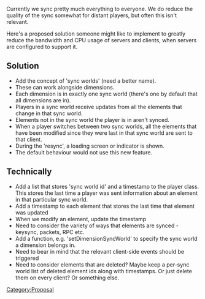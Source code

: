 Currently we sync pretty much everything to everyone. We do reduce the quality of the sync somewhat for distant players, but often this isn't relevant.

Here's a proposed solution someone might like to implement to greatly reduce the bandwidth and CPU usage of servers and clients, when servers are configured to support it.

Solution
--------

-   Add the concept of 'sync worlds' (need a better name).
-   These can work alongside dimensions.
-   Each dimension is in exactly one sync world (there's one by default that all dimensions are in).
-   Players in a sync world receive updates from all the elements that change in that sync world.
-   Elements not in the sync world the player is in aren't synced.
-   When a player switches between two sync worlds, all the elements that have been modified since they were last in that sync world are sent to that client.
-   During the 'resync', a loading screen or indicator is shown.
-   The default behaviour would not use this new feature.

Technically
-----------

-   Add a list that stores 'sync world id' and a timestamp to the player class. This stores the last time a player was sent information about an element in that particular sync world.
-   Add a timestamp to each element that stores the last time that element was updated
-   When we modify an element, update the timestamp
-   Need to consider the variety of ways that elements are synced - keysync, packets, RPC etc.
-   Add a function, e.g. 'setDimensionSyncWorld' to specify the sync world a dimension belongs in.
-   Need to bear in mind that the relevant client-side events should be triggered
-   Need to consider elements that are deleted? Maybe keep a per-sync world list of deleted element ids along with timestamps. Or just delete them on every client? Or something else.

[Category:Proposal](/Category:Proposal.md "wikilink")
